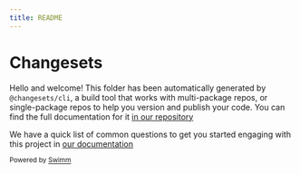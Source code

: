 ```yaml
---
title: README
---
```

# Changesets

Hello and welcome! This folder has been automatically generated by `@changesets/cli`, a build tool that works with multi-package repos, or single-package repos to help you version and publish your code. You can find the full documentation for it [in our repository](https://github.com/changesets/changesets)

We have a quick list of common questions to get you started engaging with this project in [our documentation](https://github.com/changesets/changesets/blob/master/docs/common-questions.md)

<SwmMeta version="3.0.0"><sup>Powered by [Swimm](https://app.swimm.io/)</sup></SwmMeta>
